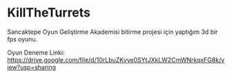 # KillTheTurrets
Sancaktepe Oyun Geliştirme Akademisi bitirme projesi için yaptığım 3d bir fps oyunu.

Oyun Deneme Linki: https://drive.google.com/file/d/10rLbuZKvye0SYtJXkLW2CmWNrkqxFG8k/view?usp=sharing
